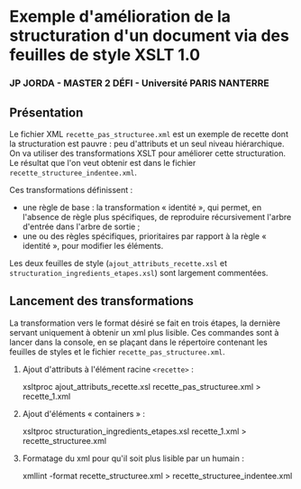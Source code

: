 # Exemple d'amélioration de la structuration d'un document via des feuilles de style XSLT 1.0

### JP JORDA - MASTER 2 DÉFI - Université PARIS NANTERRE

## Présentation

Le fichier XML `recette_pas_structuree.xml` est un exemple de recette dont la structuration est pauvre : 
peu d'attributs et un seul niveau hiérarchique. On va utiliser des transformations XSLT pour améliorer cette structuration.
Le résultat que l'on veut obtenir est dans le fichier  `recette_structuree_indentee.xml`.


Ces transformations définissent :

- une règle de base : la transformation « identité », qui permet, en l'absence de règle plus spécifiques, de reproduire récursivement l'arbre d'entrée dans l'arbre de sortie ;
- une ou des règles spécifiques, prioritaires par rapport à la règle « identité », pour modifier les éléments. 

Les deux feuilles de style (`ajout_attributs_recette.xsl` et `structuration_ingredients_etapes.xsl`) sont largement commentées.


## Lancement des transformations 

La transformation vers le format désiré se fait en trois étapes, la dernière servant uniquement à obtenir un xml plus lisible. 
Ces commandes sont à lancer dans la console, en se plaçant dans le répertoire contenant les feuilles de styles et le fichier `recette_pas_structuree.xml`.

1.  Ajout d'attributs  à l'élément racine `<recette>` : 

	xsltproc ajout_attributs_recette.xsl recette_pas_structuree.xml > recette_1.xml
	
2. 	Ajout d'éléments « containers » : 

	xsltproc structuration_ingredients_etapes.xsl recette_1.xml > recette_structuree.xml
	
3.  Formatage du xml pour qu'il soit plus lisible par un humain :

	xmllint -format  recette_structuree.xml > recette_structuree_indentee.xml
